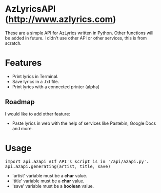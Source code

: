 AzLyricsAPI (http://www.azlyrics.com)
===========

These are a simple API for AzLyrics written in Python. Other functions will be added in future.
I didn't use other API or other services, this is from scratch.

Features
===

- Print lyrics in Terminal.
- Save lyrics in a .txt file.
- Print lyrics with a connected printer (alpha)

Roadmap
---

I would like to add other feature:

- Paste lyrics in web with the help of services like Pastebin, Google Docs and more.


Usage
====

<pre><code='python'>import api.azapi #If API's script is in '/api/azapi.py'.
api.azapi.generating(artist, title, save)</code></pre>

- 'artist' variable must be a <b>char</b> value.
- 'title' variable must be a <b>char</b> value.
- 'save' variable must be a <b>boolean</b> value.



